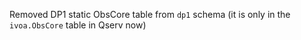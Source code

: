 Removed DP1 static ObsCore table from `dp1` schema (it is only in the `ivoa.ObsCore` table in Qserv now)
